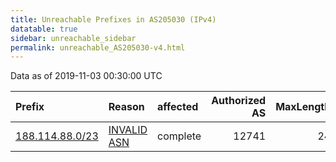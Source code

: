 ```yaml
---
title: Unreachable Prefixes in AS205030 (IPv4)
datatable: true
sidebar: unreachable_sidebar
permalink: unreachable_AS205030-v4.html
---
```


Data as of 2019-11-03 00:30:00 UTC


<div class="datatable-begin"></div>

| Prefix                                                   | Reason                                                                                                  | affected   |   Authorized AS |   MaxLength | Anchor                                         |   unreachable /24s |
|:---------------------------------------------------------|:--------------------------------------------------------------------------------------------------------|:-----------|----------------:|------------:|:-----------------------------------------------|-------------------:|
| [188.114.88.0/23](https://stat.ripe.net/188.114.88.0/23) | [INVALID ASN](https://rpki-validator.ripe.net/announcement-preview?asn=AS205030&prefix=188.114.88.0/23) | complete   |           12741 |          24 | [RIPE](unreachable_RIPE_NCC_RPKI_Root-v4.html) |                  2 |

<div class="datatable-end"></div>